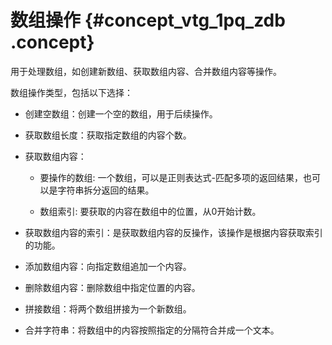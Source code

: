 # 数组操作 {#concept_vtg_1pq_zdb .concept}

用于处理数组，如创建新数组、获取数组内容、合并数组内容等操作。

数组操作类型，包括以下选择：

-   创建空数组：创建一个空的数组，用于后续操作。

-   获取数组长度：获取指定数组的内容个数。

-   获取数组内容：

    -   要操作的数组: 一个数组，可以是正则表达式-匹配多项的返回结果，也可以是字符串拆分返回的结果。

    -   数组索引: 要获取的内容在数组中的位置，从0开始计数。

-   获取数组内容的索引：是获取数组内容的反操作，该操作是根据内容获取索引的功能。

-   添加数组内容：向指定数组追加一个内容。

-   删除数组内容：删除数组中指定位置的内容。

-   拼接数组：将两个数组拼接为一个新数组。

-   合并字符串：将数组中的内容按照指定的分隔符合并成一个文本。


